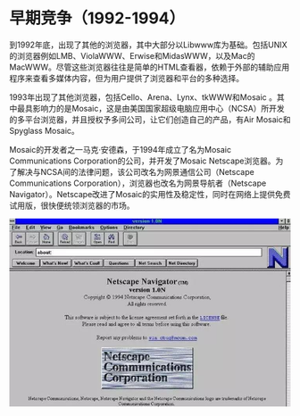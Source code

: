 # 早期竞争（1992-1994）

到1992年底，出现了其他的浏览器，其中大部分以Libwww库为基础。包括UNIX的浏览器例如LMB、ViolaWWW、Erwise和MidasWWW，以及Mac的MacWWW。尽管这些浏览器往往是简单的HTML查看器，依赖于外部的辅助应用程序来查看多媒体内容，但为用户提供了浏览器和平台的多种选择。

1993年出现了其他浏览器，包括Cello、Arena、Lynx、tkWWW和Mosaic 。其中最具影响力的是Mosaic，这是由美国国家超级电脑应用中心（NCSA）所开发的多平台浏览器，并且授权予多间公司，让它们创造自己的产品，有Air Mosaic和Spyglass Mosaic。

Mosaic的开发者之一马克·安德森，于1994年成立了名为Mosaic Communications Corporation的公司，并开发了Mosaic Netscape浏览器。为了解决与NCSA间的法律问题，该公司改名为网景通信公司（Netscape Communications Corporation），浏览器也改名为网景导航者（Netscape Navigator）。Netscape改进了Mosaic的实用性及稳定性，同时在网络上提供免费试用版，很快便统领浏览器的市场。

![第一代网景浏览器](/images/browser/NetscapeNavigator1.0.jpg)
